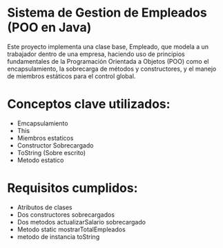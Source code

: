# Sistema de Gestion de Empleados (POO en Java)
Este proyecto implementa una clase base, Empleado, que modela a un trabajador dentro de una empresa,
haciendo uso de principios fundamentales de la Programación Orientada a Objetos (POO) como el encapsulamiento,
la sobrecarga de métodos y constructores, y el manejo de miembros estáticos para el control global.

# Conceptos clave utilizados:
- Emcapsulamiento
- This
- Miembros estaticos
- Constructor Sobrecargado
- ToString (Sobre escrito)
- Metodo estatico

# Requisitos cumplidos:
- Atributos de clases
- Dos constructores sobrecargados
- Dos metodos actualizarSalario sobrecargado
- Metodo static mostrarTotalEmpleados
- metodo de instancia toString

